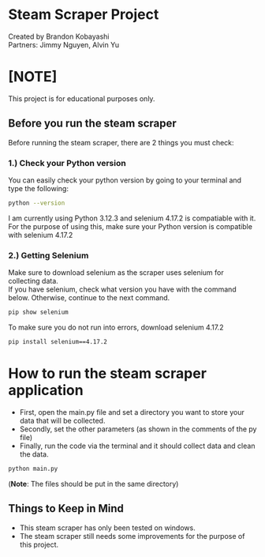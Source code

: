 # Steam Scraper Project

Created by Brandon Kobayashi\
Partners: Jimmy Nguyen, Alvin Yu

# [NOTE]

This project is for educational purposes only.

## Before you run the steam scraper

Before running the steam scraper, there are 2 things you must check:

### 1.) Check your Python version

You can easily check your python version by going to your terminal and type the following:

```sh
python --version
```

I am currently using Python 3.12.3 and selenium 4.17.2 is compatiable with it.\
For the purpose of using this, make sure your Python version is compatible with selenium 4.17.2

### 2.) Getting Selenium

Make sure to download selenium as the scraper uses selenium for collecting data.\
If you have selenium, check what version you have with the command below. Otherwise, continue to the next command.

```sh
pip show selenium
```

To make sure you do not run into errors, download selenium 4.17.2

```sh
pip install selenium==4.17.2
```

# How to run the steam scraper application

- First, open the main.py file and set a directory you want to store your data that will be collected.
- Secondly, set the other parameters (as shown in the comments of the py file)
- Finally, run the code via the terminal and it should collect data and clean the data.

```sh
python main.py
```

(**Note**: The files should be put in the same directory)

## Things to Keep in Mind

- This steam scraper has only been tested on windows.
- The steam scraper still needs some improvements for the purpose of this project.

